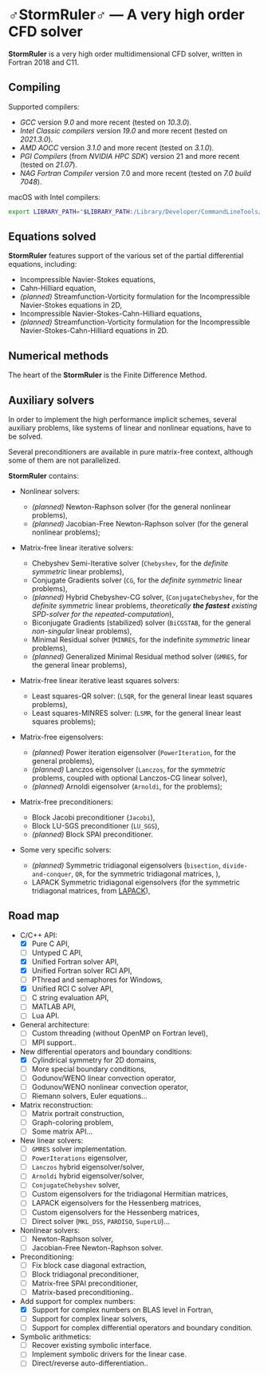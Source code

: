<!--=-=-=-=-=-=-=-=-=-=-=-=-=-=-=-=-=-=-=-=-=-=-=-=-=-=-=-=-=-=-=-->
# ♂StormRuler♂ — A very high order CFD solver
<!--=-=-=-=-=-=-=-=-=-=-=-=-=-=-=-=-=-=-=-=-=-=-=-=-=-=-=-=-=-=-=-->
**StormRuler** is a very high order multidimensional CFD solver, 
written in Fortran 2018 and C11.

<!----------------------------------------------------------------->
## Compiling
<!----------------------------------------------------------------->

Supported compilers:
* _GCC_ version _9.0_ and more recent 
  (tested on _10.3.0_).
* _Intel Classic compilers_ version _19.0_ and more recent
  (tested on _2021.3.0_).
* _AMD AOCC_ version _3.1.0_ and more recent
  (tested on _3.1.0_).
* _PGI Compilers_ (from _NVIDIA HPC SDK_) version 21 and more recent 
  (tested on _21.07_).
* _NAG Fortran Compiler_ version 7.0 and more recent
  (tested on _7.0 build 7048_).

macOS with Intel compilers:
```zsh
export LIBRARY_PATH="$LIBRARY_PATH:/Library/Developer/CommandLineTools/SDKs/MacOSX.sdk/usr/lib"
```

<!----------------------------------------------------------------->
## Equations solved
<!----------------------------------------------------------------->
**StormRuler** features support of the various set of the
partial differential equations, including:
* Incompressible Navier-Stokes equations,
* Cahn-Hilliard equation,
* _(planned)_ Streamfunction-Vorticity formulation for the
  Incompressible Navier-Stokes equations in 2D,
* Incompressible Navier-Stokes-Cahn-Hilliard equations,
* _(planned)_ Streamfunction-Vorticity formulation for the
  Incompressible Navier-Stokes-Cahn-Hilliard equations in 2D.

<!----------------------------------------------------------------->
## Numerical methods
<!----------------------------------------------------------------->
The heart of the **StormRuler** is the Finite Difference Method.

<!----------------------------------------------------------------->
## Auxiliary solvers
<!----------------------------------------------------------------->
In order to implement the high performance implicit schemes,
several auxiliary problems, like systems of linear and nonlinear
equations, have to be solved.

<!--For the sake of convenience, all auxiliary solvers are implemented 
in the matrix-free manner: no assembled matrix is required to find 
a solution of the algebraic problem, only the matrix-vector product 
function is used.

Although most of the problems can be solved in the matrix-free 
manner using the Krylov subspace iterative solver, in some 
pathological cases an assembled matrix be required to 
construct a suitable preconditioner or utilize a direct solver.
**StormRuler** reconstructs a matrix using the matrix-vector 
product function automatically, using the 
_graph coloring based-algorithm_ in order to minimize an 
amount of the matrix-vector products required to construct it.-->

Several preconditioners are available in pure matrix-free context,
although some of them are not parallelized.

**StormRuler** contains:
- Nonlinear solvers:
  * _(planned)_ Newton-Raphson solver 
    (for the general nonlinear problems),
  * _(planned)_ Jacobian-Free Newton-Raphson solver 
    (for the general nonlinear problems);

- Matrix-free linear iterative solvers:
  * Chebyshev Semi-Iterative solver
    (`Chebyshev`, for the _definite symmetric_ linear problems),
  * Conjugate Gradients solver 
    (`CG`, for the _definite symmetric_ linear problems),
  * _(planned)_ Hybrid Chebyshev-CG solver,
    (`ConjugateChebyshev`, for the _definite symmetric_ linear problems,
     _theoretically **the fastest** existing SPD-solver 
      for the repeated-computation_),
  * Biconjugate Gradients (stabilized) solver
    (`BiCGSTAB`, for the general _non-singular_ linear problems),
  * Minimal Residual solver
    (`MINRES`, for the indefinite _symmetric_ linear problems),
  * _(planned)_ Generalized Minimal Residual method solver
    (`GMRES`, for the general linear problems),

- Matrix-free linear iterative least squares solvers:
  * Least squares-QR solver:
    (`LSQR`, for the general linear least squares problems),
  * Least squares-MINRES solver:
    (`LSMR`, for the general linear least squares problems);

- Matrix-free eigensolvers:
  * _(planned)_ Power iteration eigensolver
    (`PowerIteration`, for the general problems),
  * _(planned)_ Lanczos eigensolver
    (`Lanczos`, for the _symmetric_ problems,
     coupled with optional Lanczos-CG linear solver),
  * _(planned)_ Arnoldi eigensolver
    (`Arnoldi`, for the problems);

- Matrix-free preconditioners:
  * Block Jacobi preconditioner
    (`Jacobi`),
  * Block LU-SGS preconditioner
    (`LU_SGS`),
  * _(planned)_ Block SPAI preconditioner.

- Some very specific solvers:
  * _(planned)_ Symmetric tridiagonal eigensolvers
    (`bisection`, `divide-and-conquer`, `QR`,
     for the symmetric tridiagonal matrices, ),
  * LAPACK Symmetric tridiagonal eigensolvers
    (for the symmetric tridiagonal matrices, from [LAPACK](https://bit.ly/3yWg8qM)),

<!--
- Linear direct solvers (embedded into the matrix-free environment):
  * MKL Direct Sparse Solver 
    (`DSS_MKL`, from [MKL DSS](https://intel.ly/37N95pe)).-->

<!----------------------------------------------------------------->
## Road map
<!----------------------------------------------------------------->

* C/C++ API:
  - [x] Pure C API,
  - [ ] Untyped C API,
  - [x] Unified Fortran solver API,
  - [x] Unified Fortran solver RCI API,
  - [ ] PThread and semaphores for Windows,
  - [x] Unified RCI C solver API,
  - [ ] C string evaluation API,
  - [ ] MATLAB API,
  - [ ] Lua API.

* General architecture:
  - [ ] Custom threading (without OpenMP on Fortran level),
  - [ ] MPI support..

* New differential operators and boundary conditions:
  - [x] Cylindrical symmetry for 2D domains,
  - [ ] More special boundary conditions,
  - [ ] Godunov/WENO linear convection operator,
  - [ ] Godunov/WENO nonlinear convection operator,
  - [ ] Riemann solvers, Euler equations...

* Matrix reconstruction:
  - [ ] Matrix portrait construction,
  - [ ] Graph-coloring problem,
  - [ ] Some matrix API...

* New linear solvers:
  - [ ] `GMRES` solver implementation.
  - [ ] `PowerIterations` eigensolver,
  - [ ] `Lanczos` hybrid eigensolver/solver,
  - [ ] `Arnoldi` hybrid eigensolver/solver,
  - [ ] `ConjugateChebyshev` solver,
  - [ ] Custom eigensolvers for the tridiagonal Hermitian matrices,
  - [ ] LAPACK eigensolvers for the Hessenberg matrices,
  - [ ] Custom eigensolvers for the Hessenberg matrices,
  - [ ] Direct solver (`MKL_DSS`, `PARDISO`, `SuperLU`)...

* Nonlinear solvers:
  - [ ] Newton-Raphson solver,
  - [ ] Jacobian-Free Newton-Raphson solver.

* Preconditioning:
  - [ ] Fix block case diagonal extraction,
  - [ ] Block tridiagonal preconditioner,
  - [ ] Matrix-free SPAI preconditioner,
  - [ ] Matrix-based preconditioning..

* Add support for complex numbers:
  - [x] Support for complex numbers on BLAS level in Fortran,
  - [ ] Support for complex linear solvers,
  - [ ] Support for complex differential operators and boundary condition. 

* Symbolic arithmetics:
  - [ ] Recover existing symbolic interface.
  - [ ] Implement symbolic drivers for the linear case.
  - [ ] Direct/reverse auto-differentiation..
